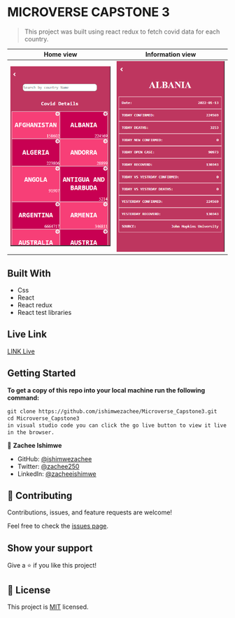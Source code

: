 
#  MICROVERSE CAPSTONE 3 

> This project was built using react redux to fetch 
> covid data for each country.

Home view                                      |  Information view
:------------------------------------------------:|:-----------------------------------------------:
![](./src/capstone.PNG)                     |  ![](./src/capsone2.PNG)


## Built With
- Css
- React 
- React redux
- React test libraries

## Live Link 
[LINK Live](https://quirky-austin-ee8614.netlify.app/)

## Getting Started

**To get a copy of this repo into your local machine run the following command:**
```
git clone https://github.com/ishimwezachee/Microverse_Capstone3.git
cd Microverse_Capstone3
in visual studio code you can click the go live button to view it live in the browser.
```


👤 **Zachee Ishimwe**

- GitHub: [@ishimwezachee](https://github.com/ishimwezachee)
- Twitter: [@zachee250](https://twitter.com/zachee250)
- LinkedIn: [@zacheeishimwe](https://www.linkedin.com/in/zachee-ishimwe-ab952a119/)



## 🤝 Contributing

Contributions, issues, and feature requests are welcome!

Feel free to check the [issues page](../../issues/).

## Show your support

Give a ⭐️ if you like this project!


## 📝 License

This project is [MIT](./MIT.md) licensed.